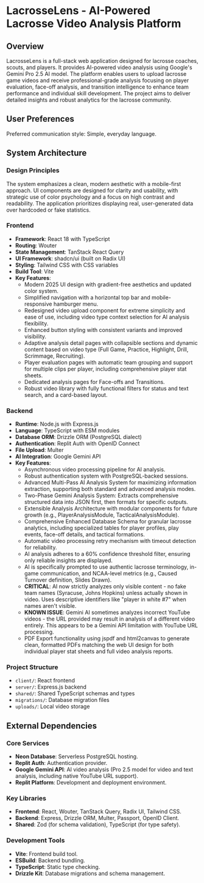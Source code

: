 # LacrosseLens - AI-Powered Lacrosse Video Analysis Platform

## Overview
LacrosseLens is a full-stack web application designed for lacrosse coaches, scouts, and players. It provides AI-powered video analysis using Google's Gemini Pro 2.5 AI model. The platform enables users to upload lacrosse game videos and receive professional-grade analysis focusing on player evaluation, face-off analysis, and transition intelligence to enhance team performance and individual skill development. The project aims to deliver detailed insights and robust analytics for the lacrosse community.

## User Preferences
Preferred communication style: Simple, everyday language.

## System Architecture

### Design Principles
The system emphasizes a clean, modern aesthetic with a mobile-first approach. UI components are designed for clarity and usability, with strategic use of color psychology and a focus on high contrast and readability. The application prioritizes displaying real, user-generated data over hardcoded or fake statistics.

### Frontend
- **Framework**: React 18 with TypeScript
- **Routing**: Wouter
- **State Management**: TanStack React Query
- **UI Framework**: shadcn/ui (built on Radix UI)
- **Styling**: Tailwind CSS with CSS variables
- **Build Tool**: Vite
- **Key Features**:
    - Modern 2025 UI design with gradient-free aesthetics and updated color system.
    - Simplified navigation with a horizontal top bar and mobile-responsive hamburger menu.
    - Redesigned video upload component for extreme simplicity and ease of use, including video type context selection for AI analysis flexibility.
    - Enhanced button styling with consistent variants and improved visibility.
    - Adaptive analysis detail pages with collapsible sections and dynamic content based on video type (Full Game, Practice, Highlight, Drill, Scrimmage, Recruiting).
    - Player evaluation pages with automatic team grouping and support for multiple clips per player, including comprehensive player stat sheets.
    - Dedicated analysis pages for Face-offs and Transitions.
    - Robust video library with fully functional filters for status and text search, and a card-based layout.

### Backend
- **Runtime**: Node.js with Express.js
- **Language**: TypeScript with ESM modules
- **Database ORM**: Drizzle ORM (PostgreSQL dialect)
- **Authentication**: Replit Auth with OpenID Connect
- **File Upload**: Multer
- **AI Integration**: Google Gemini API
- **Key Features**:
    - Asynchronous video processing pipeline for AI analysis.
    - Robust authentication system with PostgreSQL-backed sessions.
    - Advanced Multi-Pass AI Analysis System for maximizing information extraction, supporting both standard and advanced analysis modes.
    - Two-Phase Gemini Analysis System: Extracts comprehensive structured data into JSON first, then formats for specific outputs.
    - Extensible Analysis Architecture with modular components for future growth (e.g., PlayerAnalysisModule, TacticalAnalysisModule).
    - Comprehensive Enhanced Database Schema for granular lacrosse analytics, including specialized tables for player profiles, play events, face-off details, and tactical formations.
    - Automatic video processing retry mechanism with timeout detection for reliability.
    - AI analysis adheres to a 60% confidence threshold filter, ensuring only reliable insights are displayed.
    - AI is specifically prompted to use authentic lacrosse terminology, in-game communication, and NCAA-level metrics (e.g., Caused Turnover definition, Slides Drawn).
    - **CRITICAL**: AI now strictly analyzes only visible content - no fake team names (Syracuse, Johns Hopkins) unless actually shown in video. Uses descriptive identifiers like "player in white #7" when names aren't visible.
    - **KNOWN ISSUE**: Gemini AI sometimes analyzes incorrect YouTube videos - the URL provided may result in analysis of a different video entirely. This appears to be a Gemini API limitation with YouTube URL processing.
    - PDF Export functionality using jspdf and html2canvas to generate clean, formatted PDFs matching the web UI design for both individual player stat sheets and full video analysis reports.

### Project Structure
- `client/`: React frontend
- `server/`: Express.js backend
- `shared/`: Shared TypeScript schemas and types
- `migrations/`: Database migration files
- `uploads/`: Local video storage

## External Dependencies

### Core Services
- **Neon Database**: Serverless PostgreSQL hosting.
- **Replit Auth**: Authentication provider.
- **Google Gemini API**: AI video analysis (Pro 2.5 model for video and text analysis, including native YouTube URL support).
- **Replit Platform**: Development and deployment environment.

### Key Libraries
- **Frontend**: React, Wouter, TanStack Query, Radix UI, Tailwind CSS.
- **Backend**: Express, Drizzle ORM, Multer, Passport, OpenID Client.
- **Shared**: Zod (for schema validation), TypeScript (for type safety).

### Development Tools
- **Vite**: Frontend build tool.
- **ESBuild**: Backend bundling.
- **TypeScript**: Static type checking.
- **Drizzle Kit**: Database migrations and schema management.